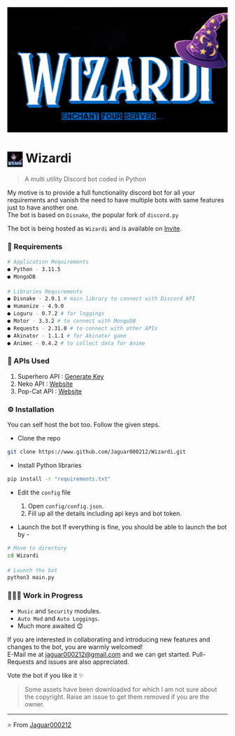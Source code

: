 <img src="https://github.com/Jaguar000212/Wizardi/blob/1941c19a858ba0a70bb0938e5bdb89f40db2fe9d/assets/Logo-Text.png?raw=true">

# <img src="https://github.com/Jaguar000212/Wizardi/blob/1941c19a858ba0a70bb0938e5bdb89f40db2fe9d/assets/Logo.png?raw=true" height=35 align="center"> **Wizardi**
> A multi utility Discord bot coded in Python

My motive is to provide a full functionality discord bot for all your requirements and vanish the need to have multiple bots with same features just to have another one.  
The bot is based on `Disnake`, the popular fork of `discord.py`

The bot is being hosted as `Wizardi` and is available on [Invite]().

### 📃 Requirements
```sh
# Application Requirements
● Python - 3.11.5
● MongoDB

# Libraries Requirements
● Disnake - 2.9.1 # main library to connect with Discord API
● Humanize - 4.9.0 
● Loguru - 0.7.2 # for loggings
● Motor - 3.3.2 # to connect with MongoDB
● Requests - 2.31.0 # to connect with other APIs
● Akinator - 1.1.1 # for Akinator game
● Animec - 0.4.2 # to collect data for Anime
```

### 🔑 APIs Used
1. Superhero API : [Generate Key](https://www.superheroapi.com/)
2. Neko API : [Website](http://api.nekos.fun)
3. Pop-Cat API : [Website](https://popcat.xyz/api)

### ⚙️ Installation
You can self host the bot too. Follow the given steps.
- Clone the repo
```sh
git clone https://www.github.com/Jaguar000212/Wizardi.git
```
- Install Python libraries
```sh
pip install -r "requirements.txt"
```
- Edit the `config` file  
    1. Open `config/config.json`.
    2. Fill up all the details including api keys and bot token.

- Launch the bot
If everything is fine, you should be able to launch the bot by -
```sh
# Move to directory
cd Wizardi

# Launch the bot
python3 main.py
```
### 🧑🏻‍💻 Work in Progress
- `Music` and `Security` modules.
- `Auto Mod` and `Auto Loggings`.
- Much more awaited 😊

If you are interested in collaborating and introducing new features and changes to the bot, you are warmly welcomed!  
E-Mail me at [jaguar000212@gmail.com](mailto:jaguar000212@gmail.com) and we can get started. Pull-Requests and issues are also appreciated.

Vote the bot if you like it ✨

> Some assets have been downloaded for which I am not sure about the copyright. Raise an issue to get them removed if you are the owner.
---
⭐ From [Jaguar000212](https://www.github.com/Jaguar000212)